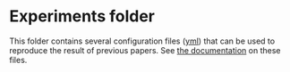 # Experiments folder

This folder contains several configuration files ([yml](https://docs.ansible.com/ansible/latest/reference_appendices/YAMLSyntax.html)) that can be used to reproduce the result of previous papers. See [the documentation](https://rickstaa.dev/stable-learning-control/usage/running.html#cmdoption-exp_cfg) on these files.
